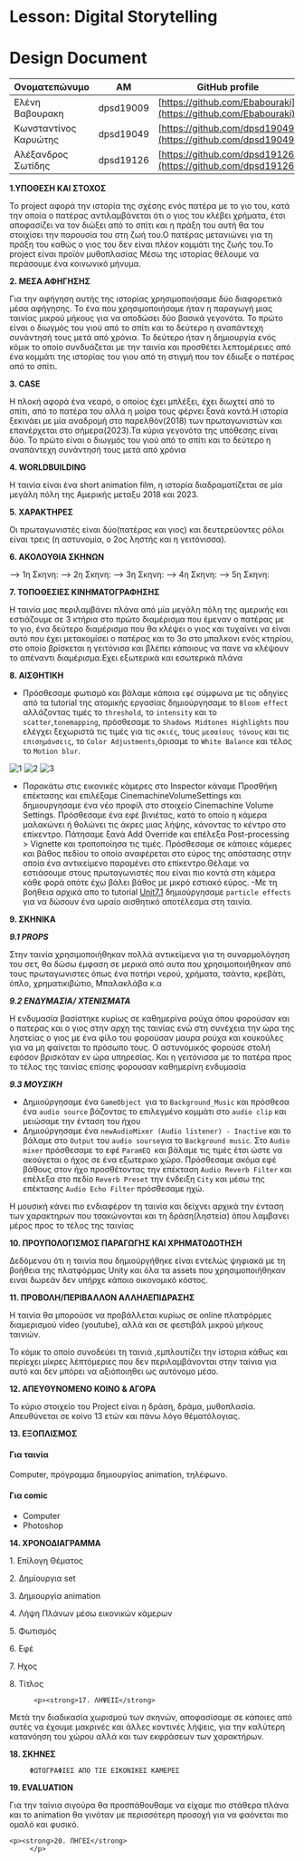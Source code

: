 # Lesson: Digital Storytelling
# Design Document


| Ονοματεπώνυμο | AM | GitHub profile |
| ------------- | ------------- | ------------- |
| Ελένη Βαβουρακη |  dpsd19009 | [https://github.com/Ebabouraki](https://github.com/Ebabouraki) |
| Κωνσταντίνος Καρυώτης | dpsd19049 | [https://github.com/dpsd19049](https://github.com/dpsd19049) |
| Αλέξανδρος Σωτίδης | dpsd19126 | [https://github.com/dpsd19126](https://github.com/dpsd19126) |

<p>
  
  
  <p>
    <strong>1.ΥΠΟΘΕΣΗ ΚΑΙ ΣΤΟΧΟΣ </strong> 
    </p>
    
 <p>   Το project αφορά την ιστορία της σχέσης ενός πατέρα με το γιο του,  κατά την οποία ο πατέρας αντιλαμβάνεται ότι ο γιος του κλέβει χρήματα, έτσι αποφασίζει να τον διώξει από το σπίτι και η πράξη του αυτή θα του στοιχίσει την παρουσία του στη ζωή του.Ο πατέρας μετανιώνει για τη πράξη του καθώς ο γιος του δεν είναι πλέον κομμάτι της ζωής του.Το project είναι προϊόν μυθοπλασίας Μέσω της ιστορίας θέλουμε να περάσουμε ένα κοινωνικό μήνυμα.


     
  <p>
  <strong>2. ΜΕΣΑ ΑΦΗΓΗΣΗΣ</strong>
     </p>
     
   <p>  Για την αφήγηση αυτής της ιστορίας χρησιμοποιήσαμε δύο διαφορετικά μέσα αφήγησης. Το ένα που χρησιμοποιήσαμε ήταν η παραγωγή μιας ταινίας μικρού μήκους για να αποδώσει δύο βασικά γεγονότα. Το πρώτο είναι ο διωγμός του γιού από το σπίτι και το δεύτερο η αναπάντεχη συνάντησή τους μετά από χρόνια. Το δεύτερο ήταν η δημιουργία ενός κόμικ το οποίο συνδυάζεται με την ταινία και προσθέτει λεπτομέρειες από ένα κομμάτι της ιστορίας του γιου από τη στιγμή που τον έδιωξε ο πατέρας από το σπίτι.
     </p> 
   <p>
  <strong>3. CASE</strong>
         </p>
         <p>  Η πλοκή αφορά ένα νεαρό, ο οποίος έχει μπλέξει, έχει διωχτεί από το σπίτι, από το πατέρα του αλλά  η μοίρα τους φέρνει ξανά κοντά.Η ιστορία ξεκινάει με μία αναδρομή στο παρελθόν(2018) των πρωταγωνιστών και επανέρχεται στο σήμερα(2023).Τα κύρια γεγονότα της υπόθεσης είναι δύο. Το πρώτο είναι ο διωγμός του γιού από το σπίτι και το δεύτερο η αναπάντεχη συνάντησή τους μετά από χρόνια</p>
   
   <p><strong>4. WORLDBUILDING </strong>
         </p>     
      <p>   Η ταινία είναι ένα short animation film, η ιστορία διαδραματίζεται σε μία μεγάλη πόλη της Αμερικής μεταξυ 2018 και 2023.
         </p>
   <p>
  <strong>5. ΧΑΡΑΚΤΗΡΕΣ</strong>
         </p>  
         <p>
         Οι πρωταγωνιστές είναι δύο(πατέρας και γιος) και δευτερεύοντες ρόλοι είναι τρεις (η αστυνομία, ο 2ος ληστής και η γειτόνισσα).
        </p>
        
 <p>
  <strong>6. ΑΚΟΛΟΥΘΙΑ ΣΚΗΝΩΝ</strong>
         </p> 
         <p>
  
--> 1η Σκηνη:
--> 2η Σκηνη:
--> 3η Σκηνη:
--> 4η Σκηνη:
--> 5η Σκηνη:  
  
  </p>
 <p>
  <strong>7. ΤΟΠΟΘΕΣΙΕΣ ΚΙΝΗΜΑΤΟΓΡΑΦΗΣΗΣ</strong>
         </p> 
         <p> Η ταινία μας περιλαμβάνει πλάνα από μία μεγάλη πόλη της αμερικής και εστιάζουμε σε 3 κτήρια στο πρώτο διαμέρισμα που έμεναν ο πατέρας με το γιο, ένα δεύτερο διαμέρισμα που θα κλέψει ο γιος και τυχαίνει να είναι αυτό που έχει μετακομίσει ο πατέρας και το 3ο στο μπαλκονι ενός κτηρίου, στο οποίο βρίσκεται η γειτόνισα και βλέπει κάποιους να πανε να κλέψουν το απέναντι διαμέρισμα.Εχει εξωτερικά και εσωτερικά πλάνα 
   </P>
</p>
         
 <p>
  <strong>8. ΑΙΣΘΗΤΙΚΗ</strong>
         </p> 
         
       
- Πρόσθεσαμε φωτισμό και βάλαμε κάποια `εφέ`  σύμφωνα με τις οδηγίες από τα tutorial της ατομικής εργασίας δημιούργησαμε το `Bloom effect` αλλάζοντας τιμές το `threshold`, το `intensity` και το `scatter`,`tonemapping`, πρόσθεσαμε το `Shadows Midtones Highlights` που ελέγχει ξεχωριστά τις τιμές για τις `σκιές`, τους `μεσαίους τόνους` και τις `επισημάνσεις`, το `Color Adjustments`,όρισαμε το `White Balance` και τέλος το `Motion blur`.

![1](https://user-images.githubusercontent.com/100956280/233866199-c46acfed-5e07-4f43-8161-f230aabb7247.png)
![2](https://user-images.githubusercontent.com/100956280/233866290-84ec5da5-550d-4121-8f33-dd3bb30889a9.png)
![3](https://user-images.githubusercontent.com/100956280/233866276-53f1847e-b60e-439b-be1b-dfd26104c902.png)

   - Παρακάτω στις εικονικές κάμερες  στο Inspector κάναμε  Προσθήκη επέκτασης και επιλέξαμε CinemachineVolumeSettings και δημιουργησαμε ένα νέο προφίλ στο στοιχείο Cinemachine Volume Settings. Πρόσθεσαμε ένα εφέ βινιέτας, κατά το οποίο η κάμερα μαλακώνει ή θολώνει τις άκρες μιας λήψης, κάνοντας το κέντρο στο επίκεντρο. Πάτησαμε ξανά Add Override και επέλεξα Post-processing > Vignette και τροποποίησα τις τιμές. Πρόσθεσαμε σε κάποιες κάμερες και βάθος πεδίου  το οποίο αναφέρεται στο εύρος της απόστασης στην οποία ένα αντικείμενο παραμένει στο επίκεντρο.Θέλαμε να εστιάσουμε στους πρωταγωνιστές που είναι πιο κοντά στη κάμερα κάθε φορά οπότε έχω βάλει βάθος με μικρό εστιακό εύρος.
  -Με τη βοήθεια αρχικά απο το tutorial [Unit7.1](https://learn.unity.com/tutorial/lesson-7-1-creating-visual-effects?uv=2019.4&courseId=5ee00851edbc2a0022274f75&projectId=5ee3cd25edbc2a0cafec2d33#5ee3de4dedbc2a01f2134ac2) δημιούργησαμε `particle effects` για να δώσουν ένα ωραίο αισθητικό αποτέλεσμα στη ταινία. 

 <p>
  <strong>9. ΣΚΗΝΙΚΑ </strong>
     
       
      
***9.1 PROPS***
  
  
Στην ταινία χρησιμοποιήθηκαν πολλά αντικείμενα για τη συναρμολόγηση του σετ, θα δώσω έμφαση σε μερικά από αυτα που χρησιμοποιήθηκαν από τους πρωταγωνιστες όπως ένα ποτήρι νερού, χρήματα, τσάντα, κρεβάτι, όπλο, χρηματικιβώτιο, Μπαλακλάβα κ.α

***9.2 ΕΝΔΥΜΑΣΙΑ/ ΧΤΕΝΙΣΜΑΤΑ***
  
  
Η ενδυμασία βασίστηκε κυρίως σε καθημερίνα ρούχα όπου φορούσαν και ο πατερας και ο γιος στην αρχη της ταινίας ενώ στη συνέχεια την ώρα της ληστείας ο γιος με ένα φίλο του φορούσαν μαυρα ρούχα και κουκούλες για να μη φαίνεται το πρόσωπο τους. Ο αστυνομικός φορούσε στολή εφόσον βρισκόταν εν ώρα υπηρεσίας. Και η γειτόνισσα με το πατέρα προς το τέλος της ταινίας επίσης φορουσαν καθημερίνη ενδυμασία

***9.3 ΜΟΥΣΙΚΗ***
  
  
- Δημιούργησαμε ένα `GameObject `για το  `Background_Music` και πρόσθεσα ένα `audio source` βάζοντας το επιλεγμένο κομμάτι στο `audio clip` και μειώσαμε την ένταση του ήχου 
- Δημιούργησαμε ένα `newAudioMixer (Audio listener) - Inactive` και το βάλαμε στο `Output` του `audio sourse`για το `Background music`. Στο `Audio mixer` πρόσθεσαμε το εφέ `ParamEQ `και βάλαμε τις τιμές έτσι ώστε να ακούγεται ο ήχος σε ένα εξωτερικο χώρο. Πρόσθεσαμε ακόμα εφέ βάθους στον ήχο προσθέτοντας την επέκταση `Audio Reverb Filter` και επέλεξα στο πεδίο `Reverb Preset`  την ένδειξη `City` και μέσω της επέκτασης `Audio Echo Filter` πρόσθεσαμε ηχώ.

Η μουσική κάνει πιο ενδιαφέρον τη ταινία και δείχνει αρχικά την ένταση των χαρακτηρων που τσακώνονται και τη δράση(ληστεία) όπου λαμβανει μέρος προς το τέλος της ταινίας 

         
 <p>
  <strong>10. ΠΡΟΥΠΟΛΟΓΙΣΜΟΣ ΠΑΡΑΓΩΓΗΣ ΚΑΙ ΧΡΗΜΑΤΟΔΟΤΗΣΗ</strong>
         </p>   
      <p>   
         Δεδόμενου ότι η ταινία που δημιούργήθηκε είναι εντελώς ψηφιακά με τη βοήθεια της πλατφόρμας Unity και όλα τα assets που χρησιμοποιήθηκαν ειναι δωρεάν δεν υπήρχε κάποιο οικονομικό κόστος.
         </p>
         
 <p>
  <strong>11. ΠΡΟΒΟΛΗ/ΠΕΡΙΒΑΛΛΟΝ ΑΛΛΗΛΕΠΙΔΡΑΣΗΣ</strong>
         </p>
Η ταινία θα μπορούσε να προβάλλεται κυρίως σε online πλατφόρμες διαμερισμού
video (youtube), αλλά και σε φεστιβάλ μικρού μήκους ταινιών.
<p>To κόμικ το οποίο συνοδεύει τη ταινιά ,εμπλουτίζει την ίστορια κάθως και περίεχει μίκρες λέπτόμεριες που δεν περιλαμβάνονται στην ταίνια για αυτό και δεν μπόρει να αξιόποιηθει ως αυτόνομο μέσο.</p>

 <p>
  <strong>12. ΑΠΕΥΘΥΝΟΜΕΝΟ ΚΟΙΝΟ & ΑΓΟΡΑ</strong>
         </p>
         <p> Το κύριο στοιχείο του Project είναι η δράση, δράμα, μυθοπλασία. Aπευθύνεται σε κοίνο 13 ετών και πάνω λόγο θέματόλογιας. </p>
 <p>
  <strong>13. ΕΞΟΠΛΙΣΜΟΣ</strong>
         </p>    

   #### Για ταινία      
Computer, πρόγραμμα δημιουργίας animation, τηλέφωνo.

  
  #### Για comic
- Computer
- Photoshop

 
  
 <p><strong>14. ΧΡΟΝΟΔΙΑΓΡΑΜΜΑ</strong>
         </p> 
       
 <p>  1. Επίλογη Θέματος</p>
 <p>  2. Δημίουργια set</p>
 <p>  3. Δημιουργία animation </p>
 <p>  4. Λήψη Πλάνων μέσω εικονικών κάμερων </p>
 <p>  5. Φωτισμός </p>
 <p>  6. Εφέ </p>
 <p>  7. Ηχος</p>
 <p>  8. Τίτλος</p>
 
 
 
          <p><strong>17. ΛΗΨΕΙΣ</strong>
       
<p>Μετά την διαδικασία χωρισμού των σκηνών, αποφασίσαμε σε κάποιες από αυτές να
έχουμε μακρινές και άλλες κοντινές λήψεις, για την καλύτερη κατανόηση του χώρου αλλά και των
εκφράσεων των χαρακτήρων.</p>

</p>    
<p><strong>18. ΣΚΗΝΕΣ</strong>
         </p>   
         
         ΦΩΤΟΓΡΑΦΙΕΣ ΑΠΟ ΤΙΕ ΕΙΚΟΝΙΚΕΣ ΚΑΜΕΡΕΣ
         
         
 <p><strong>19. EVALUATION</strong>
<p> Για την ταίνια σιγούρα θα προσπάθουθαμε να είχαμε πιο στάθερα πλάνα και το animation θα γινόταν με περισσότερη προσοχή για να φαόνεται πιο ομαλό και φυσικό.
 
    <p><strong>20. ΠΗΓΕΣ</strong>
         </p>        
</p>
